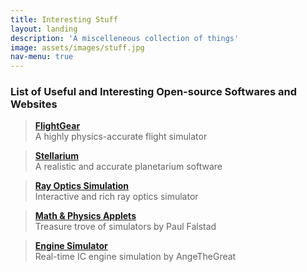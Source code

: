 ```yaml
---
title: Interesting Stuff
layout: landing
description: 'A miscelleneous collection of things'
image: assets/images/stuff.jpg
nav-menu: true
---
```


<!-- Main -->
<div id="main">

<!-- One -->
<section id="one">
	<div class="inner">
		<h3>List of Useful and Interesting Open-source Softwares and Websites</h3>
		<div class="row">
        	<div class="6u 12u$(medium)"><blockquote><b><a href="https://www.flightgear.org/" target="_blank">FlightGear</a></b> <br> A highly physics-accurate flight simulator</blockquote></div>
        	<div class="6u$ 12u$(medium)"><blockquote><b><a href="https://stellarium.org/" target="_blank">Stellarium</a></b> <br>A realistic and accurate planetarium software</blockquote></div>
			<div class="6u 12u$(medium)"><blockquote><b><a href="https://phydemo.app/ray-optics/simulator/" target="_blank">Ray Optics Simulation</a></b> <br>Interactive and rich ray optics simulator</blockquote></div>
			<div class="6u$ 12u$(medium)"><blockquote><b><a href="https://www.falstad.com/mathphysics.html" target="_blank">Math & Physics Applets</a></b> <br>Treasure trove of simulators by Paul Falstad</blockquote></div>
			<div class="6u$ 12u$(medium)"><blockquote><b><a href="https://www.engine-sim.parts/" target="_blank">Engine Simulator</a></b> <br>Real-time IC engine simulation by AngeTheGreat</blockquote></div>
		</div>
	</div>
</section>
